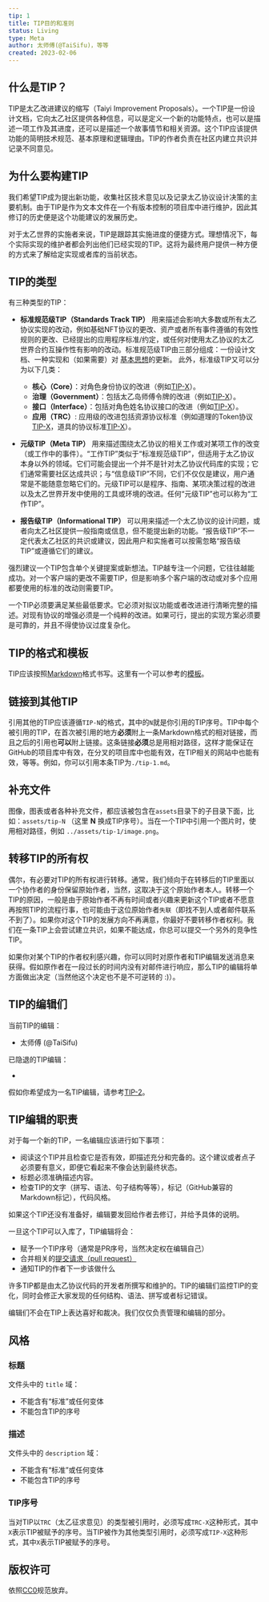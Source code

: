 ```yaml
---
tip: 1
title: TIP目的和准则
status: Living
type: Meta
author: 太师傅(@TaiSifu)，等等
created: 2023-02-06
---
```


## 什么是TIP？

TIP是太乙改进建议的缩写（Taiyi Improvement Proposals）。一个TIP是一份设计文档，它向太乙社区提供各种信息，可以是定义一个新的功能特点，也可以是描述一项工作及其进度，还可以是描述一个故事情节和相关资源。这个TIP应该提供功能的简明技术规范、基本原理和逻辑理由。TIP的作者负责在社区内建立共识并记录不同意见。

## 为什么要构建TIP

我们希望TIP成为提出新功能，收集社区技术意见以及记录太乙协议设计决策的主要机制。由于TIP是作为文本文件在一个有版本控制的项目库中进行维护，因此其修订的历史便是这个功能建议的发展历史。

对于太乙世界的实施者来说，TIP是跟踪其实施进度的便捷方式。理想情况下，每个实际实现的维护者都会列出他们已经实现的TIP。这将为最终用户提供一种方便的方式来了解给定实现或者库的当前状态。

## TIP的类型

有三种类型的TIP：

- **标准规范级TIP（Standards Track TIP）** 用来描述会影响大多数或所有太乙协议实现的改动，例如基础NFT协议的更改、资产或者所有事件遵循的有效性规则的更改、已经提出的应用程序标准/约定，或任何对使用太乙协议的太乙世界合约互操作性有影响的改动。标准规范级TIP由三部分组成：一份设计文档、一种实现和（如果需要）对 [基本思想](https://github.com/TaiSifu/yellowpaper)的更新。
此外，标准级TIP又可以分为以下几类：
  - **核心（Core）**：对角色身份协议的改进（例如[TIP-X](./tip-x.md)）。
  - **治理（Government）**：包括太乙岛师傅令牌的改进（例如[TIP-X](./tip-x.md)）。
  - **接口（Interface）**：包括对角色姓名协议接口的改进（例如[TIP-X](./tip-x.md)）。
  - **应用（TRC）**: 应用级的改进包括资源协议标准（例如道理的Token协议[TIP-X](./tip-x.md)，道具的协议标准[TIP-X](./tip-x.md)）。

- **元级TIP（Meta TIP）** 用来描述围绕太乙协议的相关工作或对某项工作的改变（或工作中的事件）。“工作TIP”类似于“标准规范级TIP”，但适用于太乙协议本身以外的领域。它们可能会提出一个并不是针对太乙协议代码库的实现；它们通常需要社区达成共识；与“信息级TIP”不同，它们不仅仅是建议，用户通常是不能随意忽略它们的。元级TIP可以是程序、指南、某项决策过程的改进以及太乙世界开发中使用的工具或环境的改进。任何“元级TIP”也可以称为“工作TIP”。

- **报告级TIP（Informational TIP）** 可以用来描述一个太乙协议的设计问题，或者向太乙社区提供一般指南或信息，但不能提出新的功能。“报告级TIP”不一定代表太乙社区的共识或建议，因此用户和实施者可以按需忽略“报告级TIP”或遵循它们的建议。

强烈建议一个TIP包含单个关键提案或新想法。TIP越专注一个问题，它往往越能成功。对一个客户端的更改不需要TIP，但是影响多个客户端的改动或对多个应用都要使用的标准的改动则需要TIP。

一个TIP必须要满足某些最低要求。它必须对拟议功能或者改进进行清晰完整的描述。对现有协议的增强必须是一个纯粹的改进。如果可行，提出的实现方案必须要是可靠的，并且不得使协议过度复杂化。

## TIP的格式和模板

TIP应该按照[Markdown](https://github.com/adam-p/markdown-here/wiki/Markdown-Cheatsheet)格式书写。这里有一个可以参考的[模板](./tip-template.md)。


## 链接到其他TIP

引用其他的TIP应该遵循`TIP-N`的格式，其中的`N`就是你引用的TIP序号。TIP中每个被引用的TIP，在首次被引用的地方**必须**附上一条Markdown格式的相对链接，而且之后的引用也**可以**附上链接。这条链接**必须**总是用相对路径，这样才能保证在GitHub的项目库中有效，在分叉的项目库中也能有效，在TIP相关的网站中也能有效，等等。例如，你可以引用本条TIP为`./tip-1.md`。

## 补充文件

图像，图表或者各种补充文件，都应该被包含在`assets`目录下的子目录下面，比如：`assets/tip-N` （这里 **N** 换成TIP序号）。当在一个TIP中引用一个图片时，使用相对路径，例如 `../assets/tip-1/image.png`。

## 转移TIP的所有权

偶尔，有必要对TIP的所有权进行转移。通常，我们倾向于在转移后的TIP里面以一个协作者的身份保留原始作者，当然，这取决于这个原始作者本人。转移一个TIP的原因，一般是由于原始作者不再有时间或者兴趣来更新这个TIP或者不愿意再按照TIP的流程行事，也可能由于这位原始作者`失联`（即找不到人或者邮件联系不到了）。如果你对这个TIP的发展方向不再满意，你最好不要转移作者权利。我们在一条TIP上会尝试建立共识，如果不能达成，你总可以提交一个另外的竞争性TIP。

如果你对某个TIP的作者权利感兴趣，你可以同时对原作者和TIP编辑发送消息来获得。假如原作者在一段过长的时间内没有对邮件进行响应，那么TIP的编辑将单方面做出决定（当然他这个决定也不是不可逆转的 :)）。

## TIP的编辑们

当前TIP的编辑：

- 太师傅 (@TaiSifu)

已隐退的TIP编辑：

- 

假如你希望成为一名TIP编辑，请参考[TIP-2](./tip-2.md)。

## TIP编辑的职责

对于每一个新的TIP，一名编辑应该进行如下事项：

- 阅读这个TIP并且检查它是否有效，即描述充分和完备的。这个建议或者点子必须要有意义，即便它看起来不像会达到最终状态。
- 标题必须准确描述内容。
- 检查TIP的文字（拼写、语法、句子结构等等），标记（GitHub兼容的Markdown标记），代码风格。

如果这个TIP还没有准备好，编辑要发回给作者去修订，并给予具体的说明。

一旦这个TIP可以入库了，TIP编辑将会：

- 赋予一个TIP序号（通常是PR序号，当然决定权在编辑自己）
- 合并相关的[提交请求（pull request）](https://github.com/TaiSifu/TIPs/pulls)
- 通知TIP的作者下一步该做什么

许多TIP都是由太乙协议代码的开发者所撰写和维护的。TIP的编辑们监控TIP的变化，同时会修正大家发现的任何结构、语法、拼写或者标记错误。

编辑们不会在TIP上表达喜好和裁决。我们仅仅负责管理和编辑的部分。

## 风格

### 标题

文件头中的 `title` 域：

- 不能含有“标准”或任何变体
- 不能包含TIP的序号

### 描述

文件头中的 `description` 域：

- 不能含有“标准”或任何变体
- 不能包含TIP的序号

### TIP序号

当对TIP以`TRC`（太乙征求意见）的类型被引用时，必须写成`TRC-X`这种形式，其中`X`表示TIP被赋予的序号。当TIP被作为其他类型引用时，必须写成`TIP-X`这种形式，其中`X`表示TIP被赋予的序号。

## 版权许可

依照[CC0](../LICENSE.md)规范放弃。
